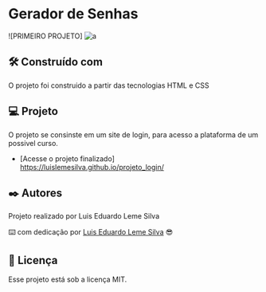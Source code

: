 
# Gerador de Senhas

![PRIMEIRO PROJETO] ![a](https://github.com/Luislemesilva/projeto_login/assets/137091295/c8f9c957-bf10-490b-a51c-e00dbb289901)


 


## 🛠️ Construído com

O projeto foi construido a partir das tecnologias HTML e CSS



## 💻 Projeto

O projeto se consinste em um site de login, para acesso a plataforma de um possivel curso.
- [Acesse o projeto finalizado] https://luislemesilva.github.io/projeto_login/
  


## ✒️ Autores

Projeto realizado por Luis Eduardo Leme Silva

⌨️ com dedicação por [Luis Eduardo Leme Silva](https://gist.github.com/Luislemesilva) 😎



## :memo: Licença

Esse projeto está sob a licença MIT.
